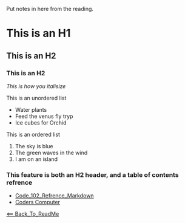 Put notes in here from the reading. 

# This is an H1

## This is an H2

### This is an H2

*This is how you italisize*

This is an unordered list
- Water plants
- Feed the venus fly tryp
- Ice cubes for Orchid

This is an ordered list
1. The sky is blue
2. The green waves in the wind
3. I am on an island

### This feature is both an H2 header, and a table of contents refrence
- [Code_102_Refrence_Markdown](class102.md)
- [Coders Computer](coderscomputer.md)

[<== Back_To_ReadMe](https://jtaisey389.github.io/reading-notes/)
